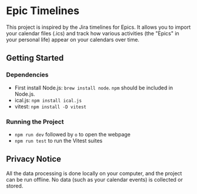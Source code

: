 # Epic Timelines

This project is inspired by the Jira timelines for Epics. It allows you to import your calendar files (.ics) and track how various activities (the "Epics" in your personal life) appear on your calendars over time.

## Getting Started

### Dependencies

- First install Node.js: `brew install node`. `npm` should be included in Node.js.
- ical.js: `npm install ical.js`
- vitest: `npm install -D vitest`

### Running the Project

- `npm run dev` followed by `o` to open the webpage
- `npm run test` to run the Vitest suites

## Privacy Notice

All the data processing is done locally on your computer, and the project can be run offline. No data (such as your calendar events) is collected or stored.
